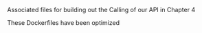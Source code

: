 Associated files for building out the Calling of our API in Chapter 4

These Dockerfiles have been optimized